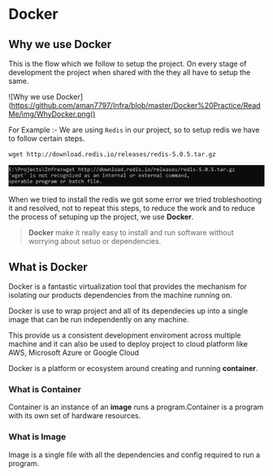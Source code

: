 # Docker 

## Why we use Docker
This is the flow which we follow to setup the project. On every stage of development the project when shared with the they all have to setup the same.

![Why we use Docker](https://github.com/aman7797/Infra/blob/master/Docker%20Practice/ReadMe/img/WhyDocker.png()

For Example :- We are using `Redis` in our project, so to setup redis we have to follow certain steps.

    wget http://download.redis.io/releases/redis-5.0.5.tar.gz

![Why we use Docker](https://github.com/aman7797/Infra/blob/master/Docker%20Practice/ReadMe/img/Troubleshoot.PNG)

When we tried to install the redis we got some error we tried trobleshooting it and resolved, not to repeat this steps,
to reduce the work and to reduce the process of setuping up the project, we use **Docker**.

> **Docker** make it really easy to install and run software without worrying about setuo or dependencies.

## What is Docker

Docker is a fantastic virtualization tool that provides the mechanism for isolating our products dependencies from the machine running on.

Docker is use to wrap project and all of its dependecies up into a single image that can be run independently on any machine. 

This provide us a consistent development enviroment across multiple machine and it can also be used to deploy project to cloud platform like AWS, Microsoft Azure or Google Cloud

Docker is a platform or ecosystem around creating and running **container**.

### What is Container

Container is an instance of an **image** runs a program.Container is a program with its own set of hardware resources.

### What is Image

Image is a single file with all the dependencies and config required to run a program.
